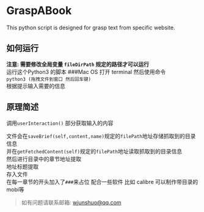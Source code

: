 # GraspABook
This python script is designed for grasp text from specific website. 

## 如何运行
**注意: 需要修改全局变量 `fileDirPath` 规定的路径才可以运行**  
运行这个Python3 的脚本
###Mac OS
打开 terminal 然后使用命令 <br> `python3 (拖拽文件到窗口 然后回车键)`<br>
根据提示输入需要的信息

## 原理简述

调用`userInteraction()` 部分获取输入的内容

文件会在`saveBrief(self,content,name)`规定的`filePath`地址存储抓取到的目录信息<br>
并在`getFetchedContent(self)`规定的`filePath`地址读取抓取到的目录信息<br>
然后进行目录中的章节地址提取<br>
地址标题提取<br>
存入文件<br>
在每一章节的开头加入了`###`来占位 配合一些软件 比如 calibre 可以制作带目录的mobi等<br>


>如有问题请联系邮箱: wjunshuo@qq.com

